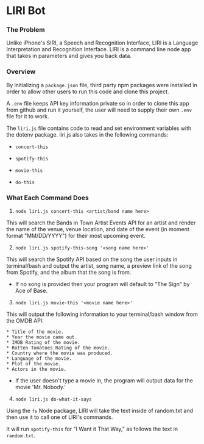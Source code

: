 # LIRI Bot 

### The Problem

Unlike iPhone's SIRI, a Speech and Recognition Interface, LIRI is a Language Interpretation 
and Recognition Interface. LIRI is a command line node app that takes in parameters 
and gives you back data. 

### Overview

By initializing a `package.json` file, third party npm packages were installed in order to allow
other users to run this code and clone this project. 

A `.env` file keeps API key information private so in order to clone this app from github and run it 
yourself, the user will need to supply their own `.env` file for it to work.

The `liri.js` file contains code to read and set environment variables with the dotenv package.
liri.js also takes in the following commands:

* `concert-this`

* `spotify-this`

* `movie-this`

* `do-this`

### What Each Command Does

1. `node liri.js concert-this <artist/band name here>`

This will search the Bands in Town Artist Events API for an artist and render the name of the venue, 
venue location, and date of the event (in moment format "MM/DD/YYYY") for their most upcoming event.

2. `node liri.js spotify-this-song '<song name here>'`

This will search the Spotify API based on the song the user inputs in terminal/bash and output the artist,
song name, a preview link of the song from Spotify, and the album that the song is from. 

* If no song is provided then your program will default to "The Sign" by Ace of Base.

3. `node liri.js movie-this '<movie name here>'`

This will output the following information to your terminal/bash window from the OMDB API:

```
* Title of the movie.
* Year the movie came out.
* IMDB Rating of the movie.
* Rotten Tomatoes Rating of the movie.
* Country where the movie was produced.
* Language of the movie.
* Plot of the movie.
* Actors in the movie.
```

* If the user doesn't type a movie in, the program will output data for the movie 'Mr. Nobody.'

4. `node liri.js do-what-it-says`

Using the `fs` Node package, LIRI will take the text inside of random.txt and then use it to call one of LIRI's commands.

It will run `spotify-this` for "I Want it That Way," as follows the text in `random.txt`.
